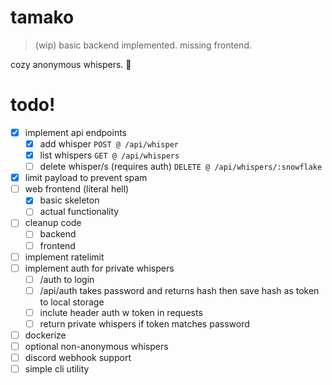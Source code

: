 # tamako

> (wip) basic backend implemented. missing frontend.

cozy anonymous whispers. 🐞

# todo!

- [x] implement api endpoints
  - [x] add whisper `POST @ /api/whisper`
  - [x] list whispers `GET @ /api/whispers`
  - [ ] delete whisper/s (requires auth) `DELETE @ /api/whispers/:snowflake`
- [x] limit payload to prevent spam
- [ ] web frontend (literal hell)
  - [x] basic skeleton
  - [ ] actual functionality
- [ ] cleanup code
  - [ ] backend
  - [ ] frontend
- [ ] implement ratelimit
- [ ] implement auth for private whispers
  - [ ] /auth to login
  - [ ] /api/auth takes password and returns hash then save hash as token to local storage
  - [ ] inclute header auth w token in requests
  - [ ] return private whispers if token matches password
  <!-- - [ ] github oauth to access private whispers `/api/auth/github` -->
- [ ] dockerize
- [ ] optional non-anonymous whispers
- [ ] discord webhook support
- [ ] simple cli utility
